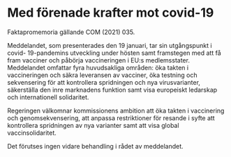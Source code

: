 # Med förenade krafter mot covid-19

Faktapromemoria gällande COM (2021) 035.

Meddelandet, som presenterades den 19 januari, tar sin utgångspunkt i covid- 19-pandemins utveckling under hösten samt framstegen med att få fram vacciner och påbörja vaccineringen i EU:s medlemsstater. Meddelandet omfattar fyra huvudsakliga områden: öka takten i vaccineringen och säkra leveransen av vacciner, öka testning och sekvensering för att kontrollera spridningen och nya virusvarianter, säkerställa den inre marknadens funktion samt visa europeiskt ledarskap och internationell solidaritet.

Regeringen välkomnar kommissionens ambition att öka takten i vaccinering och genomsekvensering, att anpassa restriktioner för resande i syfte att kontrollera spridningen av nya varianter samt att visa global vaccinsolidaritet.

Det förutses ingen vidare behandling i rådet av meddelandet.
